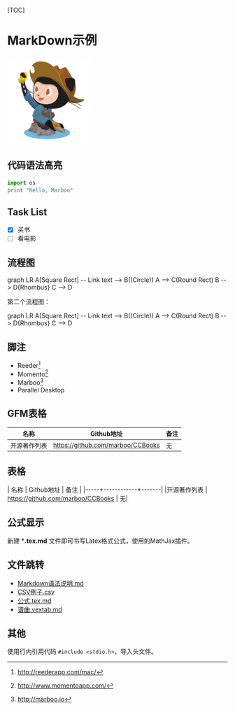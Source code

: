 [TOC]

# MarkDown示例
<img src="./minertocat.png" width="200px" />

## 代码语法高亮

```python
import os
print "Hello, Marboo"
```

## Task List

- [x] 买书
- [ ] 看电影

## 流程图
<div class="mermaid">
graph LR
    A[Square Rect] -- Link text --> B((Circle))
    A --> C(Round Rect)
    B --> D{Rhombus}
    C --> D
</div>

第二个流程图：

<div class="mermaid">
graph LR
    A[Square Rect] -- Link text --> B((Circle))
    A --> C(Round Rect)
    B --> D{Rhombus}
    C --> D
</div>

## 脚注

* Reeder[^1]
* Momento[^momento]
* Marboo[^!marboo]
* Parallel Desktop

[^1]: <http://reederapp.com/mac/>
[^momento]: <http://www.momentoapp.com/>
[^!marboo]: <http://marboo.io>

## GFM表格

名称 | Github地址 | 备注 
----- | ----- | ----
开源著作列表 | <https://github.com/marboo/CCBooks> | 无

## 表格

| 名称 | Github地址 | 备注 |
|-----+------------+-------|
|开源著作列表 | <https://github.com/marboo/CCBooks> | 无|


## 公式显示

新建 ***.tex.md** 文件即可书写Latex格式公式，使用的MathJax插件。

## 文件跳转

- [Markdown语法说明.md](./Markdown语法说明.md)
- [CSV例子.csv](./CSV例子.csv)
- [公式.tex.md](公式.tex.md)
- [谱曲.vextab.md](谱曲.vextab.txt)

## 其他

使用行内引用代码 `#include <stdio.h>`，导入头文件。

